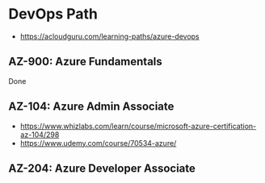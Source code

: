 # DevOps Path
* https://acloudguru.com/learning-paths/azure-devops

## AZ-900: Azure Fundamentals
Done

## AZ-104: Azure Admin Associate
* https://www.whizlabs.com/learn/course/microsoft-azure-certification-az-104/298
* https://www.udemy.com/course/70534-azure/

## AZ-204: Azure Developer Associate
